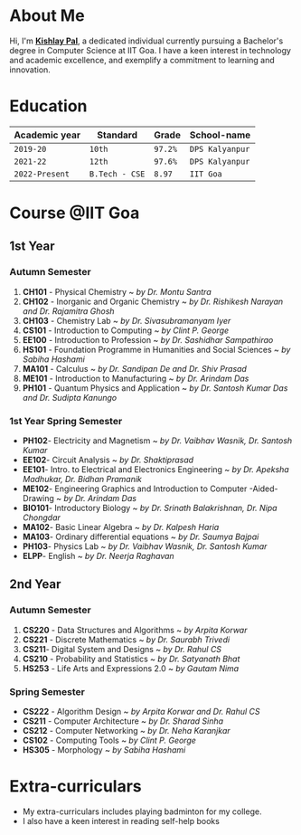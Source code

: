 
# About Me

Hi, I'm [**Kishlay Pal**](https://github.com/kishlaypal/kishlaypal.github.io), a dedicated individual currently pursuing a Bachelor's degree in Computer Science at IIT Goa. I have a keen interest in technology and academic excellence, and exemplify a commitment to learning and innovation.

# Education 
| Academic year	       |Standard	      |Grade      | School-name	   |
|--------------------- | -------------- | --------- |----------------| 
|`2019-20`             |`10th`			    |		`97.2%`	| `DPS Kalyanpur`|
|`2021-22`					   |`12th`			    |		`97.6%`	| `DPS Kalyanpur`| 
|`2022-Present`			   |`B.Tech - CSE`  |		`8.97` 	| `IIT Goa`		   |


# Course @IIT Goa
## 1st Year 
### Autumn Semester 
 1. **CH101** - Physical Chemistry  ~ *by Dr. Montu Santra*
 2. **CH102** - Inorganic and Organic Chemistry ~ *by Dr. Rishikesh Narayan and Dr. Rajamitra Ghosh*
 3. **CH103** - Chemistry Lab ~ *by Dr. Sivasubramanyam Iyer*
 4. **CS101** - Introduction to Computing ~ *by Clint P. George*
 5. **EE100** - Introduction to Profession ~ *by Dr. Sashidhar Sampathirao*
 6. **HS101** - Foundation Programme in Humanities and Social Sciences ~ *by Sabiha Hashami*
 7. **MA101** - Calculus ~ *by Dr. Sandipan De and Dr. Shiv Prasad*
 8. **ME101** - Introduction to Manufacturing ~ *by Dr. Arindam Das*
 9. **PH101** - Quantum Physics and Application ~ *by Dr. Santosh Kumar Das and Dr. Sudipta Kanungo*

### 1st Year Spring Semester
- **PH102**- Electricity and Magnetism ~ *by Dr. Vaibhav Wasnik, Dr. Santosh Kumar*
- **EE102**- Circuit Analysis ~ *by Dr. Shaktiprasad*
- **EE101**- Intro. to Electrical and Electronics Engineering ~ *by Dr. Apeksha Madhukar, Dr. Bidhan Pramanik*
- **ME102**- Engineering Graphics and Introduction to Computer -Aided-Drawing ~ *by Dr. Arindam Das*
- **BIO101**- Introductory Biology ~ *by Dr. Srinath Balakrishnan, Dr. Nipa Chongdar*
- **MA102**- Basic Linear Algebra  ~ *by Dr. Kalpesh Haria*
- **MA103**- Ordinary differential equations ~ *by Dr. Saumya Bajpai*
- **PH103**- Physics Lab ~ *by Dr. Vaibhav Wasnik, Dr. Santosh Kumar*
- **ELPP**- English ~ *by Dr. Neerja Raghavan*

## 2nd Year 
### Autumn Semester
 1. **CS220** - Data Structures and Algorithms  ~ *by Arpita Korwar*
 2. **CS221** - Discrete Mathematics ~ *by Dr. Saurabh Trivedi*
 3. **CS211**- Digital System and Designs ~ *by Dr. Rahul CS*
 4. **CS210** - Probability and Statistics ~ *by Dr. Satyanath Bhat*
 5. **HS253** - Life Arts and Expressions 2.0 ~ *by Gautam Nima*

### Spring Semester

 - **CS222** - Algorithm Design ~ *by Arpita Korwar and Dr. Rahul CS*
 - **CS211** -  Computer Architecture ~ *by Dr. Sharad Sinha*
 - **CS212** - Computer Networking ~ *by Dr. Neha Karanjkar*
 - **CS102** - Computing Tools ~ *by Clint P. George*
 - **HS305** - Morphology ~ *by Sabiha Hashami*

# Extra-curriculars

 - My extra-curriculars includes playing badminton for my college.
 - I also have a keen interest in reading self-help books 

